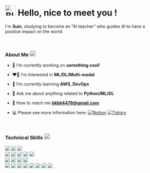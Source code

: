 <h1><img src="https://raw.githubusercontent.com/Tarikul-Islam-Anik/Animated-Fluent-Emojis/master/Emojis/Animals/Blossom.png" alt="Blossom" width="35" height="35" /> Hello, nice to meet you !</h1>

<p>I'm <b>Suin</b>, studying to become an "AI teacher" who guides AI to have a positive impact on the world. </p> <br>

<h3>About Me <img src="https://raw.githubusercontent.com/Tarikul-Islam-Anik/Animated-Fluent-Emojis/master/Emojis/Activities/Sparkles.png" alt="Sparkles" width="20" height="20" /></h3>

- 🔭 I’m currently working on **something cool!**

- ❤️‍🔥 I'm interested in **ML/DL/Multi-modal**

- 🌱 I’m currently learning **AWS, DevOps**

- 💬 Ask me about anything related to **Python/ML/DL**

- 💌 How to reach me **bkbk4478@gmail.com**

- 💻 Please see more information here: [![Notion](https://img.shields.io/badge/Notion-000000?style=flat&logo=Notion&logoColor=white)](https://delicious-maize-6b2.notion.site/19dd510b6cc1806680b0f9fe3559049f?pvs=4) [![Tistory](https://img.shields.io/badge/tistory-D95845?style=flat&logo=tistory&logoColor=white)](https://suin2history.tistory.com/)

<p align="left">
</p> <br>

<h3>Technical Skills <img src="https://raw.githubusercontent.com/Tarikul-Islam-Anik/Animated-Fluent-Emojis/master/Emojis/Activities/Magic%20Wand.png" alt="Magic Wand" width="20" height="20" /></h3>
<p>
  <img src="https://img.shields.io/badge/Python-3776AB?style=flat&logo=Python&logoColor=white"/> 
  <img src="https://img.shields.io/badge/Java-007396?style=flat&logo=OpenJDK&logoColor=white">
  <img src="https://img.shields.io/badge/R-276DC3?style=flat&logo=R&logoColor=white"/> <br>

  <img src="https://img.shields.io/badge/Numpy-013243?style=flat&logo=numpy&logoColor=white">
  <img src="https://img.shields.io/badge/Pandas-150458?style=flat&logo=pandas&logoColor=white">
  <img src="https://img.shields.io/badge/PyTorch-EE4C2C?style=flat&logo=PyTorch&logoColor=white">
  <img src="https://img.shields.io/badge/TensorFlow-FF6F00?style=flat&logo=TensorFlow&logoColor=white"> 
  <img src="https://img.shields.io/badge/Keras-D00000?style=flat&logo=Keras&logoColor=white"/> <br>
    
  <img src="https://img.shields.io/badge/FastAPI-009688?style=flat&logo=FastAPI&logoColor=white">
  <img src="https://img.shields.io/badge/Langchain-1C3C3C?style=flat&logo=Langchain&logoColor=white">
  <img src="https://img.shields.io/badge/vLLM-3B4EFF?style=flat&logo=lightning&logoColor=white" />
  <img src="https://img.shields.io/badge/Streamlit-FF4B4B?style=flat&logo=Streamlit&logoColor=white"/><br>
  
  <img src="https://img.shields.io/badge/VSCode-007ACC?style=flat&logo=Visual%20Studio%20Code&logoColor=white"/> 
  <img src="https://img.shields.io/badge/Anaconda-44A833?style=flat&logo=Anaconda&logoColor=white"/> 
  <img src="https://img.shields.io/badge/Jupyter-F37626?style=flat&logo=Jupyter&logoColor=white"/> 
  <img src="https://img.shields.io/badge/Google%20Colab-F9AB00?style=flat&logo=Google%20Colab&logoColor=white"/> 
  <img src="https://img.shields.io/badge/Eclipse IDE-2C2255?style=flat&logo=Eclipse%20IDE&logoColor=white"/> 
  <img src="https://img.shields.io/badge/MySQL-4479A1?style=flat&logo=MySQL&logoColor=white"/>
  <img src="https://img.shields.io/badge/Git-F05032?style=flat&logo=git&logoColor=white">
  <img src="https://img.shields.io/badge/GitHub-181717?style=flat&logo=github&logoColor=white"><br>
  </p> <br>
